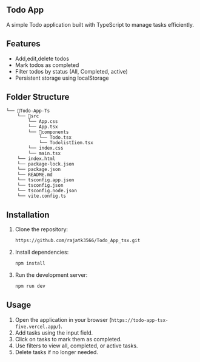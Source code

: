 ## Todo App

A simple Todo application built with TypeScript to manage tasks efficiently.

## Features

- Add,edit,delete todos
- Mark todos as completed
- Filter todos by status (All, Completed, active)
- Persistent storage using localStorage

## Folder Structure
```
└── 📁Todo-App-Ts
    └── 📁src
        └── App.css
        └── App.tsx
        └── 📁components
            └── Todo.tsx
            └── TodolistIiem.tsx
        └── index.css
        └── main.tsx
    └── index.html
    └── package-lock.json
    └── package.json
    └── README.md
    └── tsconfig.app.json
    └── tsconfig.json
    └── tsconfig.node.json
    └── vite.config.ts
```

## Installation

1. Clone the repository:
   ```sh
   https://github.com/rajatk3566/Todo_App_tsx.git
   ```
2. Install dependencies:
   ```sh
   npm install
   ```
3. Run the development server:
   ```sh
   npm run dev
   ```

## Usage

1. Open the application in your browser (`https://todo-app-tsx-five.vercel.app/`).
2. Add tasks using the input field.
3. Click on tasks to mark them as completed.
4. Use filters to view all, completed, or active tasks.
5. Delete tasks if no longer needed.
